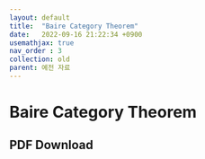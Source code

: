 ```yaml
---
layout: default
title:  "Baire Category Theorem"
date:   2022-09-16 21:22:34 +0900
usemathjax: true
nav_order : 3
collection: old
parent: 예전 자료
---
```

# Baire Category Theorem

## PDF Download

<object data="../old_download/Baire’s+category+Theorem-배포용.pdf" width="750" height="1075" type='application/pdf'></object>